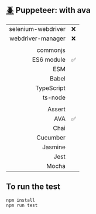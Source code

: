 ## [:beetle:](https://github.com/xgirma/e2e_test_recipes/tree/master/configuration/puppeteer) Puppeteer: with ava

|   |  |
|---:|:---|
| selenium-webdriver | :x: |
| webdriver-manager | :x: |
|   |   |
| commonjs  |   |
| ES6 module  | :white_check_mark:   |
| ESM  |  |
| Babel  |    |
| TypeScript  |   |
| ts-node  |  |
|   |   |
| Assert  |  |
| AVA  | :white_check_mark:  |
| Chai  |   |
| Cucumber  |   |
| Jasmine  |  | 
| Jest  | | 
| Mocha  |  |

## To run the test

    npm install
    npm run test
